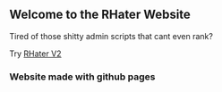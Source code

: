 ## Welcome to the RHater Website

Tired of those shitty admin scripts that cant even rank?

Try [RHater V2](https://github.com/Alexplayrus1/RHater-V2)







### Website made with github pages
